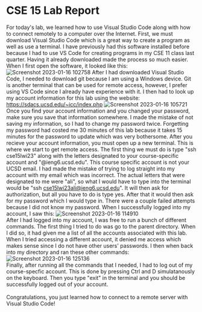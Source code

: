 # CSE 15 Lab Report
For today's lab, we learned how to use Visual Studio Code along with how to connect remotely to a computer over the Internet. 
First, we must download Visual Studio Code which is a great way to create a program as well as use a terminal. I have previously had this software installed before because I had to use VS Code for creating programs in my CSE 11 class last quarter. Having it already downloaded made the process so much easier.
When I first open the software, it looked like this: 
![Screenshot 2023-01-16 102758](https://user-images.githubusercontent.com/122493451/212745531-3fb4c625-be7d-4d9a-8961-3ae0e5b29601.png)
After I had downloaded Visual Studio Code, I needed to download git because I am using a Windows device. Git is another terminal that can be used for remote access, however, I prefer using VS Code since I already have experience with it. I then had to look up my account information for this lab using the website: https://sdacs.ucsd.edu/~icc/index.php
![Screenshot 2023-01-16 105721](https://user-images.githubusercontent.com/122493451/212749120-99eb642a-5530-4209-ae86-b7afb5c6cabc.png)
Once you find your account information and you changed your password, make sure you save that information somewhere. I made the mistake of not saving my information, so I had to change my password twice. Forgetting my password had costed me 30 minutes of this lab because it takes 15 minutes for the password to update which was very bothersome. After you recieve your account information, you must open up a new terminal. This is where we start to get remote access. 
The first thing we must do is type "ssh cse15lwi23" along with the letters designated to your course-specific account and "@ieng6.ucsd.edu". This course specific account is not your UCSD email. I had made the mistake of trying to log straight into my account with my email which was incorrect. The actual letters that were designated to me were "ali", so what I would have to type into the terminal would be "ssh cse15lwi23ali@ieng6.ucsd.edu". It will then ask for authorization, but all you have to do is type yes. After that it would then ask for my password which I would type in. There were a couple failed attempts because I did not know my password. When I successfully logged into my account, I saw this:
![Screenshot 2023-01-16 114910](https://user-images.githubusercontent.com/122493451/212756195-2b9fa51a-1d06-4eba-9ccc-e696053e85df.png)\
After I had logged into my account, I was free to run a bunch of different commands. The first thing I tried to do was go to the parent directory. When I did so, it had given me a list of all the accounts associated with this lab. When I tried accessing a different account, it denied me access which makes sense since I do not have other users' passwords. I then when back into my directory and ran these other commands:
![Screenshot 2023-01-16 125136](https://user-images.githubusercontent.com/122493451/212763837-2d04cbbf-ccf5-473c-8903-aac982301733.png)\
Finally, after running all the commands that I needed, I had to log out of my course-specfic account. This is done by pressing Ctrl and D simulatanously on the keyboard. Then you type "exit" in the terminal and you should be successfully logged out of your account.\
\
Congratulations, you just learned how to connect to a remote server with Visual Studio Code!
